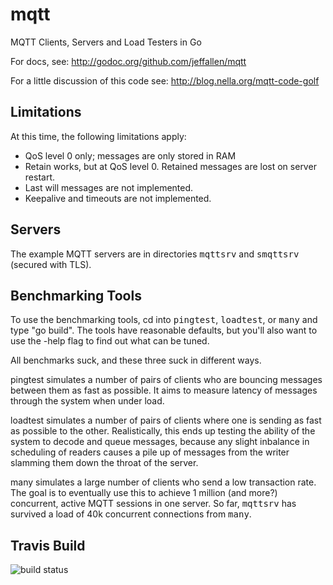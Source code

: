 mqtt
====

MQTT Clients, Servers and Load Testers in Go

For docs, see: http://godoc.org/github.com/jeffallen/mqtt

For a little discussion of this code see: http://blog.nella.org/mqtt-code-golf

Limitations
-----------

At this time, the following limitations apply:
 * QoS level 0 only; messages are only stored in RAM
 * Retain works, but at QoS level 0. Retained messages are lost on server restart.
 * Last will messages are not implemented.
 * Keepalive and timeouts are not implemented.

Servers
-------

The example MQTT servers are in directories <tt>mqttsrv</tt> and <tt>smqttsrv</tt> (secured with TLS).

Benchmarking Tools
------------------

To use the benchmarking tools, cd into <tt>pingtest</tt>, <tt>loadtest</tt>, or <tt>many</tt> and type "go build". The tools have reasonable defaults, but you'll also want to use the -help flag to find out what can be tuned.

All benchmarks suck, and these three suck in different ways.

pingtest simulates a number of pairs of clients who are bouncing messages between them as fast as possible. It aims to measure latency of messages through the system when under load.

loadtest simulates a number of pairs of clients where one is sending as fast as possible to the other. Realistically, this ends up testing the ability of the system to decode and queue messages, because any slight inbalance in scheduling of readers causes a pile up of messages from the writer slamming them down the throat of the server.

many simulates a large number of clients who send a low transaction rate. The goal is to eventually use this to achieve 1 million (and more?) concurrent, active MQTT sessions in one server. So far, <tt>mqttsrv</tt> has survived a load of 40k concurrent connections from <tt>many</tt>.

Travis Build
------------

![build status](https://travis-ci.org/jeffallen/mqtt.svg?branch=master)

